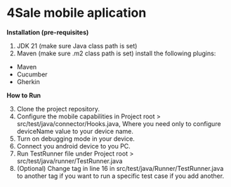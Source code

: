 # 4Sale mobile aplication

**Installation (pre-requisites)**

1. JDK 21 (make sure Java class path is set)
2. Maven (make sure .m2 class path is set)
   install the following plugins:
* Maven
* Cucumber
* Gherkin

**How to Run**

3. Clone the project repository.
4. Configure the mobile capabilities in Project root > src/test/java/connector/Hooks.java, Where you need only to configure deviceName value to your device name.
4. Turn on debugging mode in your device.
5. Connect you android device to you PC.
6. Run TestRunner file under Project root > src/test/java/runner/TestRunner.java
7. (Optional) Change tag in line 16 in src/test/java/Runner/TestRunner.java to another tag if you want to run a specific test case if you add another.

